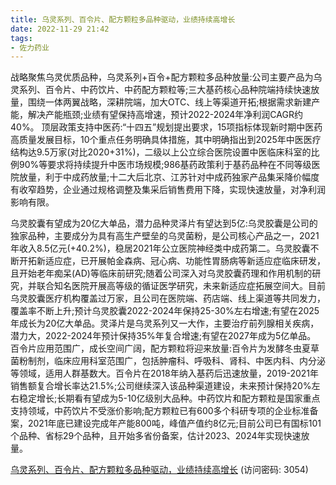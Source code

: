 ```yaml
---
title: 乌灵系列、百令片、配方颗粒多品种驱动，业绩持续高增长
date: 2022-11-29 21:42
tags:
- 佐力药业
---
```

战略聚焦乌灵优质品种，乌灵系列+百令+配方颗粒多品种放量:公司主要产品为乌灵系列、百令片、中药饮片、中药配方颗粒等;三大基药核心品种院端持续快速放量，围绕一体两翼战略，深耕院端，加大OTC、线上等渠道开拓;根据需求新建产能，解决产能瓶颈;业绩有望保持高增速，预计2022-2024年净利润CAGR约40%。
顶层政策支持中医药:“十四五”规划提出要求，15项指标体现新时期中医药高质量发展目标，10个重点任务明确具体措施，其中明确指出到2025年中医医疗结构达9.5万家(对比2020+31%)，二级以上公立综合医院设置中医临床科室的比例90%等要求将持续提升中医市场规模;986基药政策利于基药品种在不同等级医院放量，利于中成药放量;十二大后北京、江苏针对中成药独家产品集采降价幅度有收窄趋势，企业通过规格调整及集采后销售费用下降，实现快速放量，对净利润影响有限。
<!-- more -->
乌灵胶囊有望成为20亿大单品，潜力品种灵泽片有望达到5亿:乌灵胶囊是公司的独家品种，主要成分为具有高生产壁垒的乌灵菌粉，是公司核心产品之一，2021年收入8.5亿元(+40.2%)，稳居2021年公立医院神经类中成药第二。乌灵胶囊不断开拓新适应症，已开展帕金森病、冠心病、功能性胃肠病等新适应症临床研发，且开始老年痴呆(AD)等临床前研究;随着公司深入对乌灵胶囊药理和作用机制的研究，并联合知名医院开展高等级的循证医学研究，未来新适应症拓展空间大。目前乌灵胶囊医疗机构覆盖过万家，且公司在医院端、药店端、线上渠道等共同发力，覆盖率不断上升;预计乌灵胶囊2022-2024年保持25-30%左右增速;有望在2025年成长为20亿大单品。灵泽片是乌灵系列又一大作，主要治疗前列腺相关疾病，潜力大，2022-2024年预计保持35%年复合增速;有望在2027年成为5亿单品。
百令片应用范围广，成长空间广阔，配方颗粒将迎来放量:百令片为发酵冬虫夏草菌粉制剂，临床应用科室范围广，包括肿瘤科、呼吸科、肾科、中医内科、内分泌等领域，适用人群基数大。百令片在2018年纳入基药后迅速放量，2019-2021年销售额复合增长率达21.5%;公司继续深入该品种渠道建设，未来预计保持20%左右稳定增长;长期看有望成为5-10亿级别大品种。中药饮片和配方颗粒是国家重点支持领域，中药饮片不受涨价影响;配方颗粒已有600多个科研专项的企业标准备案，2021年底已建设完成年产能800吨，峰值产值约8亿元;目前公司已有国标101个品种、省标29个品种，且开始多省份备案，估计2023、2024年实现快速放量。

[乌灵系列、百令片、配方颗粒多品种驱动，业绩持续高增长](https://url12.ctfile.com/f/3948612-735792098-b3cd2d?p=3054)
(访问密码: 3054)

